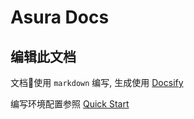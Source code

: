 # Asura Docs

## 编辑此文档

文档使用 `markdown` 编写, 生成使用 [Docsify](https://docsify.js.org/#/)

编写环境配置参照 [Quick Start](https://docsify.js.org/#/quickstart)